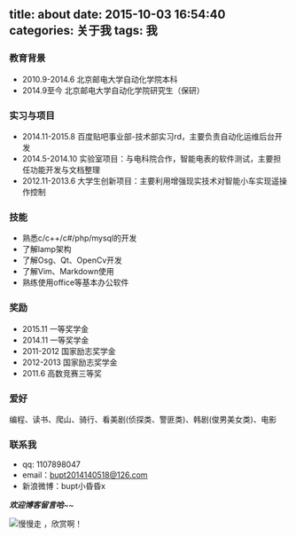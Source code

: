 title: about
date: 2015-10-03 16:54:40
categories: 关于我
tags: 我
---
### 教育背景
- 2010.9-2014.6 北京邮电大学自动化学院本科
- 2014.9至今 北京邮电大学自动化学院研究生（保研）

### 实习与项目
- 2014.11-2015.8 百度贴吧事业部-技术部实习rd，主要负责自动化运维后台开发
- 2014.5-2014.10 实验室项目：与电科院合作，智能电表的软件测试，主要担任功能开发与文档整理
- 2012.11-2013.6 大学生创新项目：主要利用增强现实技术对智能小车实现遥操作控制

### 技能
- 熟悉c/c++/c#/php/mysql的开发
- 了解lamp架构
- 了解Osg、Qt、OpenCv开发
- 了解Vim、Markdown使用
- 熟练使用office等基本办公软件

### 奖励
- 2015.11 一等奖学金
- 2014.11 一等奖学金
- 2011-2012 国家励志奖学金
- 2012-2013 国家励志奖学金
- 2011.6 高数竞赛三等奖

### 爱好
编程、读书、爬山、骑行、看美剧(侦探类、警匪类)、韩剧(俊男美女类)、电影

### 联系我
- qq: 1107898047
- email：bupt2014140518@126.com
- 新浪微博：bupt小昏昏x

***欢迎博客留言哈***~~

![慢慢走 ，欣赏啊！](/images/italy.jpg)